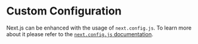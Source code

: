 # Custom Configuration

Next.js can be enhanced with the usage of `next.config.js`. To learn more about it please refer to the [`next.config.js` documentation](/docs/api-reference/next.config.js/introduction.md).
